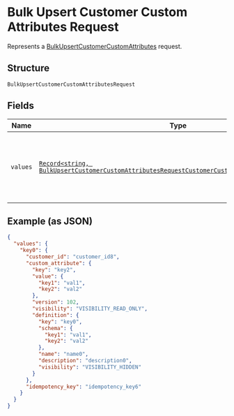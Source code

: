 
# Bulk Upsert Customer Custom Attributes Request

Represents a [BulkUpsertCustomerCustomAttributes](../../doc/api/customer-custom-attributes.md#bulk-upsert-customer-custom-attributes) request.

## Structure

`BulkUpsertCustomerCustomAttributesRequest`

## Fields

| Name | Type | Tags | Description |
|  --- | --- | --- | --- |
| `values` | [`Record<string, BulkUpsertCustomerCustomAttributesRequestCustomerCustomAttributeUpsertRequest>`](../../doc/models/bulk-upsert-customer-custom-attributes-request-customer-custom-attribute-upsert-request.md) | Required | A map containing 1 to 25 individual upsert requests. For each request, provide an<br>arbitrary ID that is unique for this `BulkUpsertCustomerCustomAttributes` request and the<br>information needed to create or update a custom attribute. |

## Example (as JSON)

```json
{
  "values": {
    "key0": {
      "customer_id": "customer_id8",
      "custom_attribute": {
        "key": "key2",
        "value": {
          "key1": "val1",
          "key2": "val2"
        },
        "version": 102,
        "visibility": "VISIBILITY_READ_ONLY",
        "definition": {
          "key": "key0",
          "schema": {
            "key1": "val1",
            "key2": "val2"
          },
          "name": "name0",
          "description": "description0",
          "visibility": "VISIBILITY_HIDDEN"
        }
      },
      "idempotency_key": "idempotency_key6"
    }
  }
}
```

